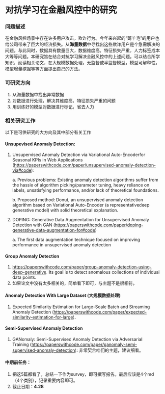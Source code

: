 # 对抗学习在金融风控中的研究

### 问题描述

在金融风控场景中存在许多用户攻击，欺诈行为。今年来兴起的“薅羊毛”的用户也给公司带来了巨大的经济损失。从**海量数据**中寻找出这些欺诈用户是个急需解决的问题。与此同时，数据具有数量巨大，数据维度高，特征损失严重，人力标签成本大等等问题。本研究旨在结合对抗学习解决金融风控中的上述问题。可以结合所学知识，阅读相关论文，在大规模数据处理，无监督或半监督模型，模型可解释性，模型增量挖掘等等方面提出自己的方法。

### 可研究方向

1. 从海量数据中找出异常数据
2. 对数据进行处理，解决其维度高，特征损失严重的问题
3. 用训练好的模型对数据进行标记，省去人力

### 相关研究工作

以下是可供研究的大方向及其中部分有关工作

#### Unsupevised Anomaly Detection:

1. Unsupervised Anomaly Detection via Variational Auto-Encoderfor Seasonal KPIs in Web Applications (<https://paperswithcode.com/paper/unsupervised-anomaly-detection-via#code>): 

   a. Previous problems: Existing anomaly detection algorithms suffer from the hassle of algorithm picking/parameter tuning, heavy reliance on labels, unsatisfying performance, and/or lack of theoretical foundations.

   b. Proposed method: Donut, an unsupervised anomaly detection algorithm based on Variational Auto-Encoder (a representativedeep generative model) with solid theoretical explanation.

2. DOPING: Generative Data Augmentation for Unsupervised Anomaly Detection with GAN (<https://paperswithcode.com/paper/doping-generative-data-augmentation-for#code>) 

   a. The first data augmentation technique focused on improving performance in unsupervised anomaly detection

#### Group Anomaly Detection

1. <https://paperswithcode.com/paper/group-anomaly-detection-using-deep-generative>. Its goal is to detect anomalous collections of individual data points.
2. 如果论文中没有太多相关的，简单看下即可，与主题不是很相符。

#### Anomaly Detection With Large Dataset (大规模数据处理)

1. Expected Similarity Estimation for Large-Scale Batch and Streaming Anomaly Detection (<https://paperswithcode.com/paper/expected-similarity-estimation-for-large>). 

#### Semi-Supervised Anomaly Detection

1. GANomaly: Semi-Supervised Anomaly Detection via Adversarial Training (<https://paperswithcode.com/paper/ganomaly-semi-supervised-anomaly-detection>): 非常契合咱们的主题，建议细看。

#### 中期前任务：

1. 把这5篇都看了，总结一下作为survey，即可撰写报告。最后应该是4个md（4个类别），记录重要内容即可。
2. 截止日期：**4.28**
